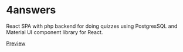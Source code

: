 # 4answers
React SPA with php backend for doing quizzes using PostgresSQL and Material UI component library for React.

[Preview](4answers.netlify.app)
